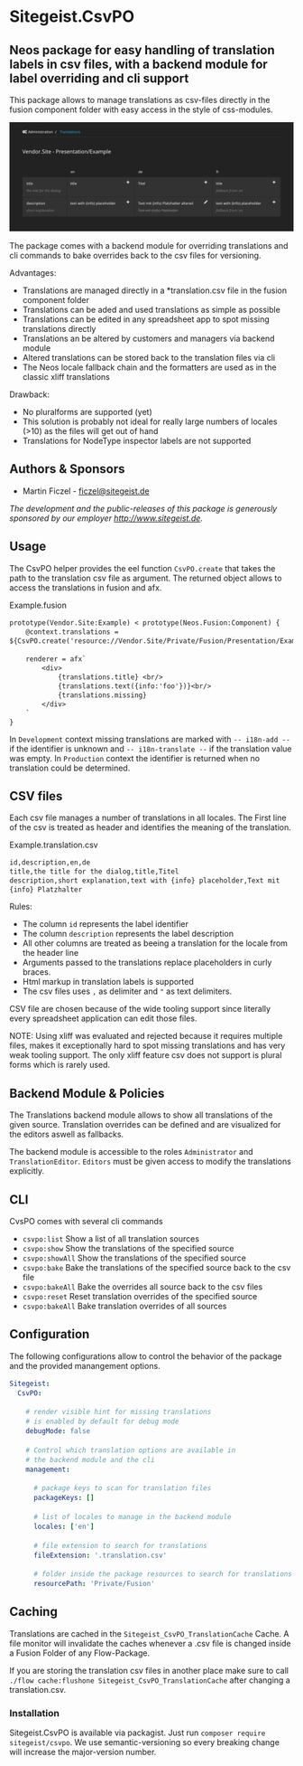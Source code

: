 # Sitegeist.CsvPO

## Neos package for easy handling of translation labels in csv files, with a backend module for label overriding and cli support

This package allows to manage translations as csv-files directly in the 
fusion component folder with easy access in the style of css-modules.

<img src="./Resources/Public/Images/backend-module.png" width="800" />

The package comes with a backend module for overriding translations and 
cli commands to bake overrides back to the csv files for versioning.

Advantages:
- Translations are managed directly in a *translation.csv file in the fusion component folder
- Translations can be aded and used translations as simple as possible
- Translations can be edited in any spreadsheet app to spot missing translations directly
- Translations an be altered by customers and managers via backend module
- Altered translations can be stored back to the translation files via cli 
- The Neos locale fallback chain and the formatters are used as in the classic xliff translations   

Drawback:
- No pluralforms are supported (yet)
- This solution is probably not ideal for really large numbers of locales (>10) as the files will get out of hand
- Translations for NodeType inspector labels are not supported

## Authors & Sponsors

* Martin Ficzel - ficzel@sitegeist.de

*The development and the public-releases of this package is generously sponsored 
by our employer http://www.sitegeist.de.*

## Usage

The CsvPO helper provides the eel function `CsvPO.create` that takes 
the path to the translation csv file as argument. The returned object 
allows to access the translations in fusion and afx. 

Example.fusion
```
prototype(Vendor.Site:Example) < prototype(Neos.Fusion:Component) {
    @context.translations = ${CsvPO.create('resource://Vendor.Site/Private/Fusion/Presentation/Example.translation.csv')}

    renderer = afx`
        <div>
            {translations.title} <br/>
            {translations.text({info:'foo'})}<br/>
            {translations.missing}
        </div>
    `
}
```

In `Development` context missing translations are marked with `-- i18n-add --` 
if the identifier is unknown and `-- i18n-translate --` if the translation value
was empty. In `Production` context the identifier is returned when no translation 
could be determined.

## CSV files 

Each csv file manages a number of translations in all locales. The First line
of the csv is treated as header and identifies the meaning of the translation.

Example.translation.csv
```
id,description,en,de
title,the title for the dialog,title,Titel
description,short explanation,text with {info} placeholder,Text mit {info} Platzhalter
```

Rules:
- The column `id` represents the label identifier
- The column `description` represents the label description
- All other columns are treated as beeing a translation for the locale from the header line
- Arguments passed to the translations replace placeholders in curly braces. 
- Html markup in translation labels is supported  
- The csv files uses `,` as delimiter and `"` as text delimiters.    

CSV file are chosen because of the wide tooling support since literally 
every spreadsheet application can edit those files.

NOTE: Using xliff was evaluated and rejected because it requires multiple 
files, makes it exceptionally hard to spot missing translations and has 
very weak tooling support. The only xliff feature csv does not support is 
plural forms which is rarely used. 

## Backend Module & Policies

The Translations backend module allows to show all translations of the given source. 
Translation overrides can be defined and are visualized for the editors aswell 
as fallbacks.


The backend module is accessible to the roles `Administrator` and 
`TranslationEditor`. `Editors` must be given access to modify the 
translations explicitly.

## CLI

CvsPO comes with several cli commands

- `csvpo:list` Show a list of all translation sources
- `csvpo:show` Show the translations of the specified source
- `csvpo:showAll` Show the translations of the specified source
- `csvpo:bake` Bake the translations of the specified source back to the csv file
- `csvpo:bakeAll` Bake the overrides all source back to the csv files
- `csvpo:reset` Reset translation overrides of the specified source
- `csvpo:bakeAll` Bake translation overrides of all sources

## Configuration

The following configurations allow to control the behavior of the package 
and the provided manangement options.

```yaml
Sitegeist:
  CsvPO:

    # render visible hint for missing translations
    # is enabled by default for debug mode
    debugMode: false

    # Control which translation options are available in
    # the backend module and the cli
    management:

      # package keys to scan for translation files
      packageKeys: []

      # list of locales to manage in the backend module
      locales: ['en']

      # file extension to search for translations
      fileExtension: '.translation.csv'

      # folder inside the package resources to search for translations
      resourcePath: 'Private/Fusion'
```

## Caching

Translations are cached in the `Sitegeist_CsvPO_TranslationCache` Cache.
A file monitor will invalidate the caches whenever a .csv file is changed 
inside a Fusion Folder of any Flow-Package. 

If you are storing the translation csv files in another place make sure to
call `./flow cache:flushone Sitegeist_CsvPO_TranslationCache` after changing
a translation.csv.

### Installation 

Sitegeist.CsvPO is available via packagist. Just run `composer require sitegeist/csvpo`.
We use semantic-versioning so every breaking change will increase the major-version number.
